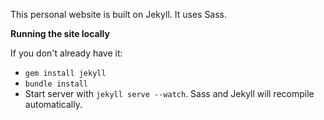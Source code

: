 This personal website is built on Jekyll. It uses Sass.


**Running the site locally**

If you don't already have it:
* `gem install jekyll`
* `bundle install`
* Start server with `jekyll serve --watch`. Sass and Jekyll will recompile automatically.
